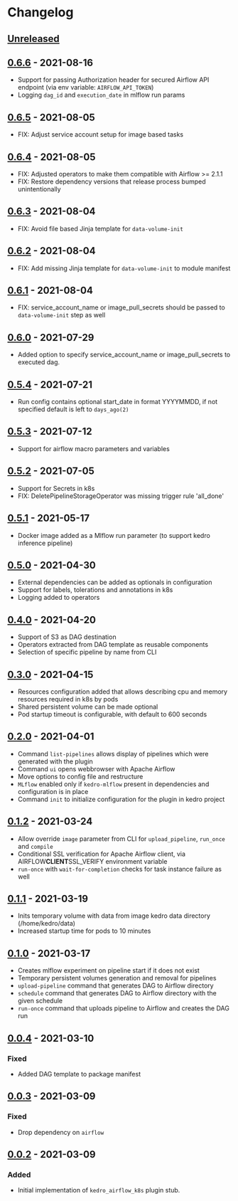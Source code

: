 # Changelog

## [Unreleased]

## [0.6.6] - 2021-08-16

-   Support for passing Authorization header for secured Airflow API endpoint (via env variable: `AIRFLOW_API_TOKEN`)
-   Logging `dag_id` and `execution_date` in mlflow run params

## [0.6.5] - 2021-08-05

-   FIX: Adjust service account setup for image based tasks

## [0.6.4] - 2021-08-05

-   FIX: Adjusted operators to make them compatible with Airflow >= 2.1.1
-   FIX: Restore dependency versions that release process bumped unintentionally

## [0.6.3] - 2021-08-04

-   FIX: Avoid file based Jinja template for `data-volume-init`

## [0.6.2] - 2021-08-04

-   FIX: Add missing Jinja template for `data-volume-init` to module manifest 

## [0.6.1] - 2021-08-04

-   FIX: service_account_name or image_pull_secrets should be passed to `data-volume-init` step as well

## [0.6.0] - 2021-07-29

-   Added option to specify service_account_name or image_pull_secrets to executed dag. 

## [0.5.4] - 2021-07-21

-   Run config contains optional start_date in format YYYYMMDD, if not specified default is left to `days_ago(2)` 

## [0.5.3] - 2021-07-12

-   Support for airflow macro parameters and variables

## [0.5.2] - 2021-07-05

-   Support for Secrets in k8s
-   FIX: DeletePipelineStorageOperator was missing trigger rule 'all_done'

## [0.5.1] - 2021-05-17

-   Docker image added as a Mlflow run parameter (to support kedro inference pipeline)

## [0.5.0] - 2021-04-30

-   External dependencies can be added as optionals in configuration
-   Support for labels, tolerations and annotations in k8s
-   Logging added to operators

## [0.4.0] - 2021-04-20

-   Support of S3 as DAG destination
-   Operators extracted from DAG template as reusable components
-   Selection of specific pipeline by name from CLI

## [0.3.0] - 2021-04-15

-   Resources configuration added that allows describing cpu and memory resources required in k8s by pods
-   Shared persistent volume can be made optional
-   Pod startup timeout is configurable, with default to 600 seconds

## [0.2.0] - 2021-04-01

-   Command `list-pipelines` allows display of pipelines which were generated with the plugin
-   Command `ui` opens webbrowser with Apache Airflow
-   Move options to config file and restructure
-   `MLflow` enabled only if `kedro-mlflow` present in dependencies and configuration is in place 
-   Command `init` to initialize configuration for the plugin in kedro project

## [0.1.2] - 2021-03-24

-   Allow override `image` parameter from CLI for `upload_pipeline`, `run_once` and `compile`
-   Conditional SSL verification for Apache Airflow client, via AIRFLOW**CLIENT**SSL_VERIFY environment variable
-   `run-once` with `wait-for-completion` checks for task instance failure as well

## [0.1.1] - 2021-03-19

-   Inits temporary volume with data from image kedro data directory (/home/kedro/data)
-   Increased startup time for pods to 10 minutes

## [0.1.0] - 2021-03-17

-   Creates mlflow experiment on pipeline start if it does not exist
-   Temporary persistent volumes generation and removal for pipelines
-   `upload-pipeline` command that generates DAG to Airflow directory 
-   `schedule` command that generates DAG to Airflow directory with the given schedule
-   `run-once` command that uploads pipeline to Airflow and creates the DAG run

## [0.0.4] - 2021-03-10

### Fixed

-   Added DAG template to package manifest

## [0.0.3] - 2021-03-09

### Fixed

-   Drop dependency on `airflow`

## [0.0.2] - 2021-03-09

### Added

-   Initial implementation of `kedro_airflow_k8s` plugin stub. 

[Unreleased]: https://github.com/getindata/kedro-airflow-k8s/compare/0.6.6...HEAD

[0.6.6]: https://github.com/getindata/kedro-airflow-k8s/compare/0.6.5...0.6.6

[0.6.5]: https://github.com/getindata/kedro-airflow-k8s/compare/0.6.4...0.6.5

[0.6.4]: https://github.com/getindata/kedro-airflow-k8s/compare/0.6.3...0.6.4

[0.6.3]: https://github.com/getindata/kedro-airflow-k8s/compare/0.6.2...0.6.3

[0.6.2]: https://github.com/getindata/kedro-airflow-k8s/compare/0.6.1...0.6.2

[0.6.1]: https://github.com/getindata/kedro-airflow-k8s/compare/0.6.0...0.6.1

[0.6.0]: https://github.com/getindata/kedro-airflow-k8s/compare/0.5.4...0.6.0

[0.5.4]: https://github.com/getindata/kedro-airflow-k8s/compare/0.5.3...0.5.4

[0.5.3]: https://github.com/getindata/kedro-airflow-k8s/compare/0.5.2...0.5.3

[0.5.2]: https://github.com/getindata/kedro-airflow-k8s/compare/0.5.1...0.5.2

[0.5.1]: https://github.com/getindata/kedro-airflow-k8s/compare/0.5.0...0.5.1

[0.5.0]: https://github.com/getindata/kedro-airflow-k8s/compare/0.4.0...0.5.0

[0.4.0]: https://github.com/getindata/kedro-airflow-k8s/compare/0.3.0...0.4.0

[0.3.0]: https://github.com/getindata/kedro-airflow-k8s/compare/0.2.0...0.3.0

[0.2.0]: https://github.com/getindata/kedro-airflow-k8s/compare/0.1.2...0.2.0

[0.1.2]: https://github.com/getindata/kedro-airflow-k8s/compare/0.1.1...0.1.2

[0.1.1]: https://github.com/getindata/kedro-airflow-k8s/compare/0.1.0...0.1.1

[0.1.0]: https://github.com/getindata/kedro-airflow-k8s/compare/0.0.4...0.1.0

[0.0.4]: https://github.com/getindata/kedro-airflow-k8s/compare/0.0.3...0.0.4

[0.0.3]: https://github.com/getindata/kedro-airflow-k8s/compare/0.0.2...0.0.3

[0.0.2]: https://github.com/getindata/kedro-airflow-k8s/compare/8f15485216cb040626b491d21e1b61eb3996be73...0.0.2
